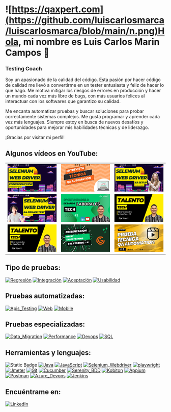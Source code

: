 # ![https://qaxpert.com](https://github.com/luiscarlosmarca/luiscarlosmarca/blob/main/n.png)Hola, mi nombre es Luis Carlos Marin Campos 👋
### Testing Coach

Soy un apasionado de la calidad del código. Esta pasión por hacer código de calidad me llevó a convertirme en un tester entusiasta y feliz de hacer lo que hago. Me motiva mitigar los riesgos de errores en producción y hacer un mundo cada vez más libre de bugs, con más usuarios felices al interactuar con los softwares que garantizo su calidad.

Me encanta automatizar pruebas y buscar soluciones para probar correctamente sistemas complejos. Me gusta programar y aprender cada vez más lenguajes. Siempre estoy en busca de nuevos desafíos y oportunidades para mejorar mis habilidades técnicas y de liderazgo.

¡Gracias por visitar mi perfil!

## Algunos vídeos en YouTube:

<table style="width:100%">
<tr>
<td>
<a href="https://www.youtube.com/watch?v=ZmSwBl_oQss" target="blank">
<img src="https://github.com/luiscarlosmarca/luiscarlosmarca/blob/main/img/selenium1.png">
</a>
</td>
<td>
<a href="https://www.youtube.com/watch?v=3PPi_hn_3gI" target="blank">
<img src="https://github.com/luiscarlosmarca/luiscarlosmarca/blob/main/img/img%202.png">
</a>
</td>
<td>
<a href="https://www.youtube.com/watch?v=8RJVnt3twP8" target="blank">
<img src="https://github.com/luiscarlosmarca/luiscarlosmarca/blob/main/img/img%203.png">
</a>
</td>
</tr>
<tr>
<td>
<a href="https://www.youtube.com/watch?v=jdDLAAuGaW0" target="blank">
<img src="https://github.com/luiscarlosmarca/luiscarlosmarca/blob/main/img/img.png">
</a>
</td>
<td>
<a href="https://www.youtube.com/watch?v=CkMPbdrgXqE&t=4s" target="blank">
<img src="https://github.com/luiscarlosmarca/luiscarlosmarca/blob/main/img/odimg1.png">
</a>
</td>
<td>
<a href="https://www.youtube.com/watch?v=5n_NC4tlvJI&t=99s" target="blank">
<img src="https://github.com/luiscarlosmarca/luiscarlosmarca/blob/main/img/odimg2.png">
</a>
</td>
</tr>
<tr>
<td>
<a href="https://www.youtube.com/watch?v=5n_NC4tlvJI&t=99s" target="blank">
<img src="https://github.com/luiscarlosmarca/luiscarlosmarca/blob/main/img/odimg2.png">
</a>
</td>
<td>
<a href="https://www.youtube.com/watch?v=kj7izgZzesE&t=3s">
<img src="https://github.com/luiscarlosmarca/luiscarlosmarca/blob/main/img/1.png">
</a>
</td>
<td>
<a href="https://www.youtube.com/watch?v=4PySwwCprLk">
<img src="https://github.com/luiscarlosmarca/luiscarlosmarca/blob/main/img/img%201.png">
</a>
</td>
</tr>
</table>

## Tipo de pruebas:
[![Regresión](https://img.shields.io/badge/Regresión-999999?style=for-the-badge&logo=bugzilla&logoColor=white&labelColor=101010)]()
[![Integración](https://img.shields.io/badge/Integración-FA7343?style=for-the-badge&logo=bug&logoColor=white&labelColor=101010)]()
[![Aceptación](https://img.shields.io/badge/Aceptación-1575F9?style=for-the-badge&logo=bug&logoColor=white&labelColor=101010)]()
[![Usabilidad](https://img.shields.io/badge/Usabilidad-7575F9?style=for-the-badge&logo=ninja&logoColor=white&labelColor=101010)]()

## Pruebas automatizadas:
[![Apis_Testing](https://img.shields.io/badge/Api_Testing-yellow?style=for-the-badge&logo=cucumber&logoColor=white&labelColor=101010)]()
[![Web](https://img.shields.io/badge/Web-007396?style=for-the-badge&logo=selenium&logoColor=white&labelColor=101010)]()
[![Mobile](https://img.shields.io/badge/Mobile-F7DF1E?style=for-the-badge&logo=mobil&logoColor=white&labelColor=101010)]()


## Pruebas especializadas:
[![Data_Migration](https://img.shields.io/badge/Data_Migration-FFCA28?style=for-the-badge&logo=data&logoColor=white&labelColor=101010)]()
[![Performance](https://img.shields.io/badge/Performance-339933?style=for-the-badge&logo=jmeter&logoColor=white&labelColor=101010)]()
[![Devops](https://img.shields.io/badge/Devops-47A248?style=for-the-badge&logo=jenkins&logoColor=white&labelColor=101010)]()
[![SQL](https://img.shields.io/badge/SQL-4479A1?style=for-the-badge&logo=mysql&logoColor=white&labelColor=101010)]()



## Herramientas y lenguajes:
![Static Badge](https://img.shields.io/badge/Automatizacion-RobotFramework?style=for-the-badge&logo=Python&logoColor=black&label=Robot%20Framework&labelColor=white&color=green)
[![Java](https://img.shields.io/badge/Java-FFCA28?style=for-the-badge&logo=java&logoColor=white&labelColor=101010)]()
[![JavaScript](https://img.shields.io/badge/JavaScript-339933?style=for-the-badge&logo=JavaScript&logoColor=white&labelColor=101010)]()
[![Selenium_Webdriver](https://img.shields.io/badge/Selenium_Webdriver-47A248?style=for-the-badge&logo=Selenium&logoColor=white&labelColor=101010)]()
[![playwright](https://img.shields.io/badge/playwright-4479A1?style=for-the-badge&logo=Playright&logoColor=white&labelColor=101010)]()
[![Jmeter](https://img.shields.io/badge/Jmeter-yellow?style=for-the-badge&logo=Jmeter&logoColor=white&labelColor=101010)]()
[![Git](https://img.shields.io/badge/git-999999?style=for-the-badge&logo=git&logoColor=white&labelColor=101010)]()
[![Cucumber](https://img.shields.io/badge/Cucumber-FA7343?style=for-the-badge&logo=cucumber&logoColor=white&labelColor=101010)]()
[![Serenity_BDD](https://img.shields.io/badge/Serenity_BDD-1575F9?style=for-the-badge&logo=Serenity_BDD&logoColor=white&labelColor=101010)]()
[![Kobiton](https://img.shields.io/badge/Kobiton-7575F9?style=for-the-badge&logo=Kobiton&logoColor=white&labelColor=101010)]()
[![Appium](https://img.shields.io/badge/Appium-007396?style=for-the-badge&logo=Appium&logoColor=white&labelColor=101010)]()
[![Postman](https://img.shields.io/badge/Postman-F7DF1E?style=for-the-badge&logo=Postman&logoColor=white&labelColor=101010)]()
[![Azure_Devops](https://img.shields.io/badge/Azure_Devops-4479A1?style=for-the-badge&Azure_Devops=mysql&logoColor=white&labelColor=101010)]()
[![Jenkins](https://img.shields.io/badge/Jenkins-4479A1?style=for-the-badge&logo=Jenkins&logoColor=white&labelColor=101010)]()


## Encuéntrame en:

[![LinkedIn](https://img.shields.io/badge/LinkedIn-Luis_Carlos_Marin-0077B5?style=for-the-badge&logo=linkedin&logoColor=white&labelColor=101010)](https://www.linkedin.com/in/luis-carlos-marin-campos)
